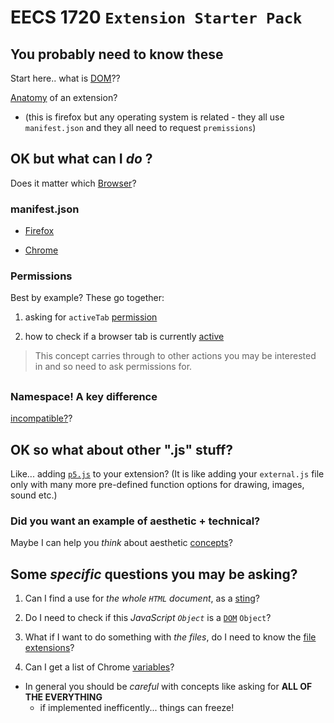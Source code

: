 # EECS 1720 `Extension Starter Pack`

## 

## You probably need to know these

Start here.. what is [DOM](https://www.freecodecamp.org/news/what-is-the-dom-document-object-model-meaning-in-javascript/)??

[Anatomy](https://developer.mozilla.org/en-US/docs/Mozilla/Add-ons/WebExtensions/Anatomy_of_a_WebExtension) of an extension? 
- (this is firefox but any operating system is related - they all use `manifest.json` and they all need to request `premissions`)

##

## OK but what can I _do_ ?

Does it matter which [Browser](https://developer.mozilla.org/en-US/docs/Mozilla/Add-ons/WebExtensions/Browser_support_for_JavaScript_APIs)?

### manifest.json

- [Firefox](https://developer.mozilla.org/en-US/docs/Mozilla/Add-ons/WebExtensions/manifest.json)

- [Chrome](https://developer.chrome.com/docs/extensions/mv3/manifest/)


### Permissions

Best by example? These go together: 

1. asking for `activeTab` [permission](https://www.geeksforgeeks.org/how-to-check-if-a-browser-tab-is-currently-active-or-not/?ref=gcse)

2. how to check if a browser tab is currently [active](https://developer.mozilla.org/en-US/docs/Mozilla/Add-ons/WebExtensions/manifest.json/permissions)


> This concept carries through to other actions you may be interested in and so need to ask permissions for.

##

### Namespace! A key difference

[incompatible?](https://developer.mozilla.org/en-US/docs/Mozilla/Add-ons/WebExtensions/Chrome_incompatibilities)?


##

## OK so what about other ".js" stuff?


Like... adding [`p5.js`](https://www.geeksforgeeks.org/p5-js-select-function/?ref=lbp) to your extension? (It is like adding your `external.js` file only with many more pre-defined function options for drawing, images, sound etc.)


### Did you want an example of aesthetic + technical?

Maybe I can help you _think_ about aesthetic [concepts](https://blog.homeforfiction.com/2020/02/20/book-worming-party-literature-meets-drawing/)?

##

## Some _specific_ questions you may be asking?

1. Can I find a use for _the whole `HTML` document_, as a [sting](https://www.geeksforgeeks.org/how-to-get-the-entire-html-document-as-a-string-in-javascript/?ref=rp)?

2. Do I need to check if this _JavaScript `Object`_ is a [`DOM`](https://www.geeksforgeeks.org/how-to-check-a-javascript-object-is-a-dom-object/?ref=rp) `Object`?

3. What if I want to do something with _the files_, do I need to know the [file extensions](https://www.geeksforgeeks.org/how-to-get-file-extensions-using-javascript/?ref=gcse)?

4. Can I get a list of Chrome [variables](https://www.geeksforgeeks.org/view-the-list-of-all-variables-in-google-chrome-console-using-javascript/?ref=rp)?
- In general you should be _careful_ with concepts like asking for **ALL OF THE EVERYTHING** 
	- if implemented inefficently... things can freeze!
